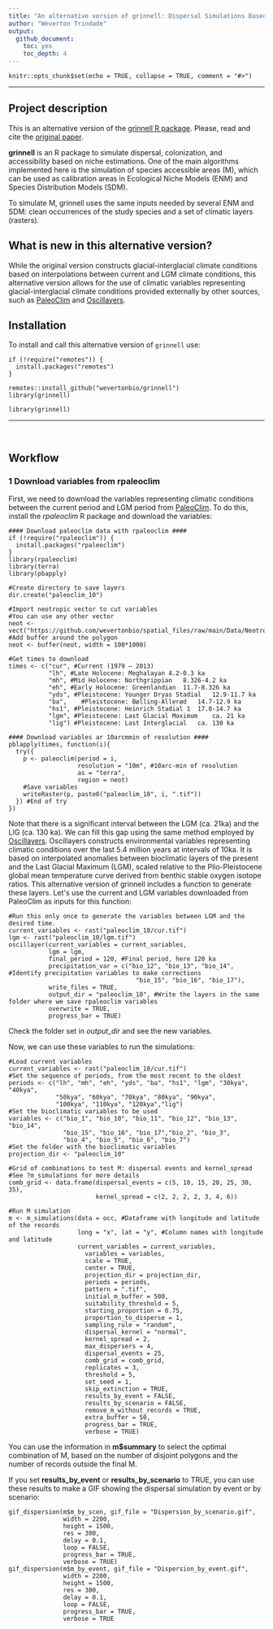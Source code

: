 ```yaml
---
title: "An alternative version of grinnell: Dispersal Simulations Based on Ecological Niches"
author: "Weverton Trindade"
output:
  github_document:
    toc: yes
    toc_depth: 4
---
```


```{r knitr_init, echo=FALSE, cache=FALSE, message=FALSE}
knitr::opts_chunk$set(echo = TRUE, collapse = TRUE, comment = "#>")
```

<hr>

## Project description

This is an alternative version of the [grinnell R package](https://github.com/fmachados/grinnell). Please, read and cite the [original paper](https://escholarship.org/content/qt8hq04438/qt8hq04438.pdf).

**grinnell** is an R package to simulate dispersal, colonization, and accessibility based on niche estimations. One of the main algorithms implemented here is the simulation of species accessible areas (M), which can be used as calibration areas in Ecological Niche Models (ENM) and Species Distribution Models (SDM).

To simulate M, grinnell uses the same inputs needed by several ENM and SDM: clean occurrences of the study species and a set of climatic layers (rasters).

## What is new in this alternative version?

While the original version constructs glacial-interglacial climate conditions based on interpolations between current and LGM climate conditions, this alternative version allows for the use of climatic variables representing glacial-interglacial climate conditions provided externally by other sources, such as [PaleoClim](https://cran.r-project.org/web/packages/rpaleoclim/vignettes/rpaleoclim.html) and [Oscillayers](https://onlinelibrary.wiley.com/doi/full/10.1111/geb.12979).

## Installation

To install and call this alternative version of `grinnell` use:

```{r install, eval=FALSE}
if (!require("remotes")) {
  install.packages("remotes")
}

remotes::install_github("wevertonbio/grinnell")
library(grinnell)
```

```{r load_package, echo = FALSE}
library(grinnell)
```

<hr>
<br>

## Workflow

### 1 Download variables from rpaleoclim
First, we need to download the variables representing climatic conditions between the current period and LGM period from [PaleoClim](https://cran.r-project.org/web/packages/rpaleoclim/vignettes/rpaleoclim.html). To do this, install the *rpaleoclim* R package and download the variables:
```{r rpaleoclim, echo = TRUE, eval = FALSE}
#### Download paleoclim data with rpaleoclim ####
if (!require("rpaleoclim")) {
  install.packages("rpaleoclim")
}
library(rpaleoclim)
library(terra)
library(pbapply)

#Create directory to save layers
dir.create("paleoclim_10")

#Import neotropic vector to cut variables
#You can use any other vector
neot <- vect("https://github.com/wevertonbio/spatial_files/raw/main/Data/Neotropic.gpkg")
#Add buffer around the polygon
neot <- buffer(neot, width = 100*1000)

#Get times to download
times <- c("cur", #Current (1979 – 2013)
           "lh", #Late Holocene: Meghalayan	4.2-0.3 ka
           "mh", #Mid Holocene: Northgrippian	8.326-4.2 ka
           "eh", #Early Holocene: Greenlandian	11.7-8.326 ka
           "yds", #Pleistocene: Younger Dryas Stadial	12.9-11.7 ka
           "ba", 	#Pleistocene: Bølling-Allerød	14.7-12.9 ka
           "hs1", #Pleistocene: Heinrich Stadial 1	17.0-14.7 ka
           "lgm", #Pleistocene: Last Glacial Maximum	ca. 21 ka
           "lig") #Pleistocene: Last Interglacial	ca. 130 ka

#### Download variables ar 10arcmmin of resolution ####
pblapply(times, function(i){
  try({
    p <- paleoclim(period = i,
                   resolution = "10m", #10arc-min of resolution
                   as = "terra", 
                   region = neot)
    #Save variables
    writeRaster(p, paste0("paleoclim_10", i, ".tif"))
  }) #End of try
})
```

Note that there is a significant interval between the LGM (ca. 21ka) and the LIG (ca. 130 ka). We can fill this gap using the same method employed by [Oscillayers](https://onlinelibrary.wiley.com/doi/full/10.1111/geb.12979). Oscillayers constructs environmental variables representing climatic conditions over the last 5.4 million years at intervals of 10ka. It is based on interpolated anomalies between bioclimatic layers of the present and the Last Glacial Maximum (LGM), scaled relative to the Plio-Pleistocene global mean temperature curve derived from benthic stable oxygen isotope ratios. This alternative version of grinnell includes a function to generate these layers. Let's use the current and LGM variables downloaded from PaleoClim as inputs for this function:

```{r oscillayers, echo = TRUE, eval = FALSE}
#Run this only once to generate the variables between LGM and the desired time.
current_variables <- rast("paleoclim_10/cur.tif")
lgm <- rast("paleoclim_10/lgm.tif")
oscillayer(current_variables = current_variables,
           lgm = lgm,
           final_period = 120, #Final period, here 120 ka
           precipitation_var = c("bio_12", "bio_13", "bio_14", #Identify precipitation variables to make corrections
                                   "bio_15", "bio_16", "bio_17"),
           write_files = TRUE,
           output_dir = "paleoclim_10", #Write the layers in the same folder where we save rpaleoclim variables
           overwrite = TRUE,
           progress_bar = TRUE)
```
Check the folder set in *output_dir* and see the new variables.

Now, we can use these variables to run the simulations:
```{r, echo = TRUE, eval = FALSE}
#Load current variables
current_variables <- rast("paleoclim_10/cur.tif")
#Set the sequence of periods, from the most recent to the oldest
periods <- c("lh", "mh", "eh", "yds", "ba", "hs1", "lgm", "30kya", "40kya",
             "50kya", "60kya", "70kya", "80kya", "90kya",
             "100kya", "110kya", "120kya","lig")
#Set the bioclimatic variables to be used
variables <- c("bio_1", "bio_10", "bio_11", "bio_12", "bio_13", "bio_14",
               "bio_15", "bio_16", "bio_17","bio_2", "bio_3",
               "bio_4", "bio_5", "bio_6", "bio_7")
#Set the folder with the bioclimatic variables
projection_dir <- "paleoclim_10"

#Grid of combinations to test M: dispersal events and kernel_spread
#See ?m_simulations for more details
comb_grid <- data.frame(dispersal_events = c(5, 10, 15, 20, 25, 30, 35),
                        kernel_spread = c(2, 2, 2, 2, 3, 4, 6))

#Run M simulation
m <- m_simulations(data = occ, #Dataframe with longitude and latitude of the records
                   long = "x", lat = "y", #Column names with longitude and latitude
                   current_variables = current_variables,
                     variables = variables,
                     scale = TRUE,
                     center = TRUE,
                     projection_dir = projection_dir,
                     periods = periods,
                     pattern = ".tif",
                     initial_m_buffer = 500,
                     suitability_threshold = 5,
                     starting_proportion = 0.75,
                     proportion_to_disperse = 1,
                     sampling_rule = "random",
                     dispersal_kernel = "normal",
                     kernel_spread = 2,
                     max_dispersers = 4,
                     dispersal_events = 25,
                     comb_grid = comb_grid,
                     replicates = 3,
                     threshold = 5,
                     set_seed = 1,
                     skip_extinction = TRUE,
                     results_by_event = FALSE,
                     results_by_scenario = FALSE,
                     remove_m_without_records = TRUE,
                     extra_buffer = 50,
                     progress_bar = TRUE,
                     verbose = TRUE)
```
You can use the information in **m$summary** to select the optimal combination of M, based on the number of disjoint polygons and the number of records outside the final M.

If you set **results_by_event** or **results_by_scenario** to TRUE, you can use these results to make a GIF showing the dispersal simulation by event or by scenario:
```{r gif, echo = TRUE, eval = FALSE}
gif_dispersion(m$m_by_scen, gif_file = "Dispersion_by_scenario.gif",
               width = 2200,
               height = 1500,
               res = 300,
               delay = 0.1,
               loop = FALSE,
               progress_bar = TRUE,
               verbose = TRUE)
gif_dispersion(m$m_by_event, gif_file = "Dispersion_by_event.gif",
               width = 2200,
               height = 1500,
               res = 300,
               delay = 0.1,
               loop = FALSE,
               progress_bar = TRUE,
               verbose = TRUE
               
```
